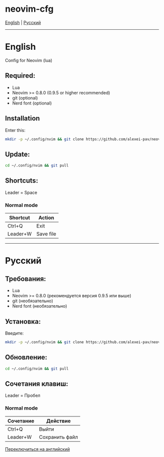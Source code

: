 # neovim-cfg

[English](#english) | [Русский](#русский)

---

# <a id="english"></a>English

Config for Neovim (lua)

## Required:
  - Lua
  - Neovim >= 0.8.0 (0.9.5 or higher recommended)
  - git (optional)
  - Nerd font (optional)

## Installation
Enter this:
```sh
mkdir -p ~/.config/nvim && git clone https://github.com/alexei-pav/neovim-cfg.git ~/.config/nvim
```

## Update:
```sh
cd ~/.config/nvim && git pull
```

## Shortcuts:
Leader = Space

### Normal mode
| Shortcut | Action |
| -------- | ------- |
| Ctrl+Q  | Exit    |
| Leader+W | Save file |

---

# <a id="русский"></a>Русский

## Требования:
  - Lua
  - Neovim >= 0.8.0 (рекомендуется версия 0.9.5 или выше)
  - git (необязательно)
  - Nerd font (необязательно)

## Установка:
Введите:
```sh
mkdir -p ~/.config/nvim && git clone https://github.com/alexei-pav/neovim-cfg.git ~/.config/nvim
```

## Обновление:
```sh
cd ~/.config/nvim && git pull
```

## Cочетания клавиш:
Leader = Пробел

### Normal mode
| Cочетание | Действие |
| -------- | ------- |
| Ctrl+Q  | Выйти    |
| Leader+W | Сохранить файл |


[Переключиться на английский](#english)
